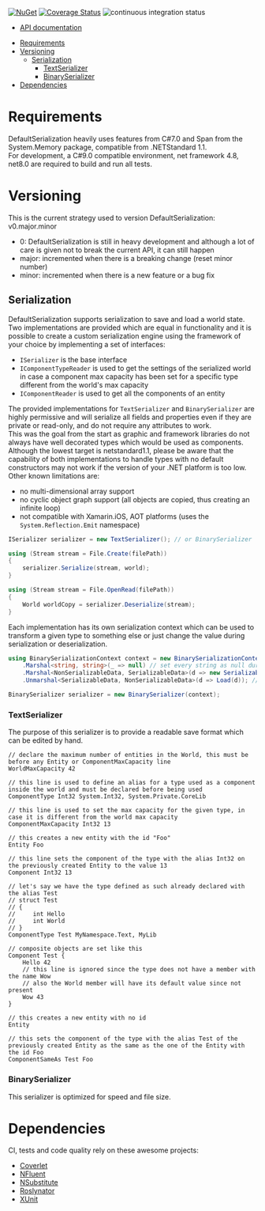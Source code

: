 ﻿[![NuGet](https://buildstats.info/nuget/DefaultSerialization)](https://www.nuget.org/packages/DefaultSerialization)
[![Coverage Status](https://coveralls.io/repos/github/Doraku/DefaultSerialization/badge.svg?branch=master)](https://coveralls.io/github/Doraku/DefaultSerialization?branch=master)
![continuous integration status](https://github.com/doraku/DefaultSerialization/workflows/continuous%20integration/badge.svg)

- [API documentation](./documentation/api/DefaultSerialization.md 'API documentation')
<a/>

- [Requirements](#requirements)
- [Versioning](#versioning)
  - [Serialization](#serialization)
    - [TextSerializer](#textserializer)
    - [BinarySerializer](#binaryserializer)
- [Dependencies](#dependencies)

# Requirements
DefaultSerialization heavily uses features from C#7.0 and Span from the System.Memory package, compatible from .NETStandard 1.1.  
For development, a C#9.0 compatible environment, net framework 4.8, net8.0 are required to build and run all tests.  

# Versioning
This is the current strategy used to version DefaultSerialization: v0.major.minor
- 0: DefaultSerialization is still in heavy development and although a lot of care is given not to break the current API, it can still happen
- major: incremented when there is a breaking change (reset minor number)
- minor: incremented when there is a new feature or a bug fix

## Serialization
DefaultSerialization supports serialization to save and load a world state. Two implementations are provided which are equal in functionality and it is possible to create a custom serialization engine using the framework of your choice by implementing a set of interfaces:

- `ISerializer` is the base interface
- `IComponentTypeReader` is used to get the settings of the serialized world in case a component max capacity has been set for a specific type different from the world's max capacity
- `IComponentReader` is used to get all the components of an entity

The provided implementations for `TextSerializer` and `BinarySerializer` are highly permissive and will serialize all fields and properties even if they are private or read-only, and do not require any attributes to work.  
This was the goal from the start as graphic and framework libraries do not always have well decorated types which would be used as components.  
Although the lowest target is netstandard1.1, please be aware that the capability of both implementations to handle types with no default constructors may not work if the version of your .NET platform is too low. Other known limitations are:
- no multi-dimensional array support
- no cyclic object graph support (all objects are copied, thus creating an infinite loop)
- not compatible with Xamarin.iOS, AOT platforms (uses the `System.Reflection.Emit` namespace)


```csharp
ISerializer serializer = new TextSerializer(); // or BinarySerializer

using (Stream stream = File.Create(filePath))
{
    serializer.Serialize(stream, world);
}

using (Stream stream = File.OpenRead(filePath))
{
    World worldCopy = serializer.Deserialize(stream);
}
```

Each implementation has its own serialization context which can be used to transform a given type to something else or just change the value during serialization or deserialization.
```csharp
using BinarySerializationContext context = new BinarySerializationContext()
    .Marshal<string, string>(_ => null) // set every string as null during serialization
    .Marshal<NonSerializableData, SerializableData>(d => new SerializableData(d)) // transform non serializable data to a serializable type during serialization
    .Unmarshal<SerializableData, NonSerializableData>(d => Load(d)); // reload non serializable data from serializable data during deserialization

BinarySerializer serializer = new BinarySerializer(context);
```

### TextSerializer
The purpose of this serializer is to provide a readable save format which can be edited by hand.
```
// declare the maximum number of entities in the World, this must be before any Entity or ComponentMaxCapacity line
WorldMaxCapacity 42

// this line is used to define an alias for a type used as a component inside the world and must be declared before being used
ComponentType Int32 System.Int32, System.Private.CoreLib

// this line is used to set the max capacity for the given type, in case it is different from the world max capacity
ComponentMaxCapacity Int32 13

// this creates a new entity with the id "Foo"
Entity Foo

// this line sets the component of the type with the alias Int32 on the previously created Entity to the value 13
Component Int32 13

// let's say we have the type defined as such already declared with the alias Test
// struct Test
// {
//     int Hello
//     int World
// }
ComponentType Test MyNamespace.Text, MyLib

// composite objects are set like this
Component Test {
	Hello 42
	// this line is ignored since the type does not have a member with the name Wow
	// also the World member will have its default value since not present
	Wow 43
}

// this creates a new entity with no id
Entity

// this sets the component of the type with the alias Test of the previously created Entity as the same as the one of the Entity with the id Foo
ComponentSameAs Test Foo
```
### BinarySerializer
This serializer is optimized for speed and file size.

# Dependencies
CI, tests and code quality rely on these awesome projects:
- [Coverlet](https://github.com/coverlet-coverage/coverlet)
- [NFluent](https://github.com/tpierrain/NFluent)
- [NSubstitute](https://github.com/nsubstitute/NSubstitute)
- [Roslynator](https://github.com/JosefPihrt/Roslynator)
- [XUnit](https://github.com/xunit/xunit)
